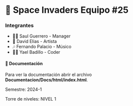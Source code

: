 # :space_invader: Space Invaders Equipo #25

### Integrantes
- :office_worker: Saul Guerrero - Manager 
- :art: David Elias - Artista 
- :notes: Fernando Palacio - Músico 
- :man_technologist: Yael Badillo - Coder 

#### :file_folder: Documentación 
Para ver la documentación abrir el archivo <b>Documentacion/Docs/html/index.html</b>.

Semestre: 2024-1

Torre de niveles: NIVEL 1

